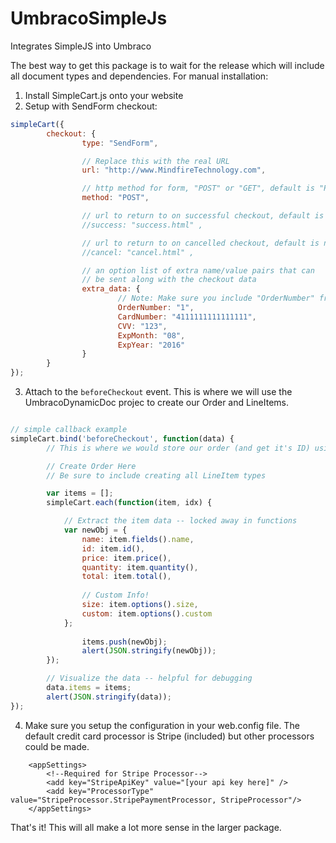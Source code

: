 # UmbracoSimpleJs
Integrates SimpleJS into Umbraco

The best way to get this package is to wait for the release which will include all document types and dependencies. For manual installation:

1. Install SimpleCart.js onto your website
2. Setup with SendForm checkout:
```JavaScript
simpleCart({
		checkout: {
				type: "SendForm",

				// Replace this with the real URL
				url: "http://www.MindfireTechnology.com",

				// http method for form, "POST" or "GET", default is "POST"
				method: "POST",

				// url to return to on successful checkout, default is null
				//success: "success.html" , 

				// url to return to on cancelled checkout, default is null
				//cancel: "cancel.html" ,

				// an option list of extra name/value pairs that can
				// be sent along with the checkout data
				extra_data: {
						// Note: Make sure you include "OrderNumber" from the success of the beforeCheckout call to create the order in Umbraco
						OrderNumber: "1",
						CardNumber: "4111111111111111",
						CVV: "123",
						ExpMonth: "08",
						ExpYear: "2016"
				}
		}
});
```

3. Attach to the `beforeCheckout` event. This is where we will use the UmbracoDynamicDoc projec to create our Order and LineItems.
```JavaScript

// simple callback example
simpleCart.bind('beforeCheckout', function(data) {
		// This is where we would store our order (and get it's ID) using the umbracoDynamicObject lib

		// Create Order Here
		// Be sure to include creating all LineItem types

		var items = [];
		simpleCart.each(function(item, idx) {

			// Extract the item data -- locked away in functions
			var newObj = {
				name: item.fields().name,
				id: item.id(),
				price: item.price(),
				quantity: item.quantity(),
				total: item.total(),
				
				// Custom Info!
				size: item.options().size,
				custom: item.options().custom
			};
			
				items.push(newObj);
				alert(JSON.stringify(newObj));
		});

		// Visualize the data -- helpful for debugging
		data.items = items;
		alert(JSON.stringify(data));
});

```
4. Make sure you setup the configuration in your web.config file. The default credit card processor is Stripe (included) but other processors could be made.
```
	<appSettings>
		<!--Required for Stripe Processor-->
		<add key="StripeApiKey" value="[your api key here]" />
		<add key="ProcessorType" value="StripeProcessor.StripePaymentProcessor, StripeProcessor"/>
	</appSettings>
```
That's it! This will all make a lot more sense in the larger package.
